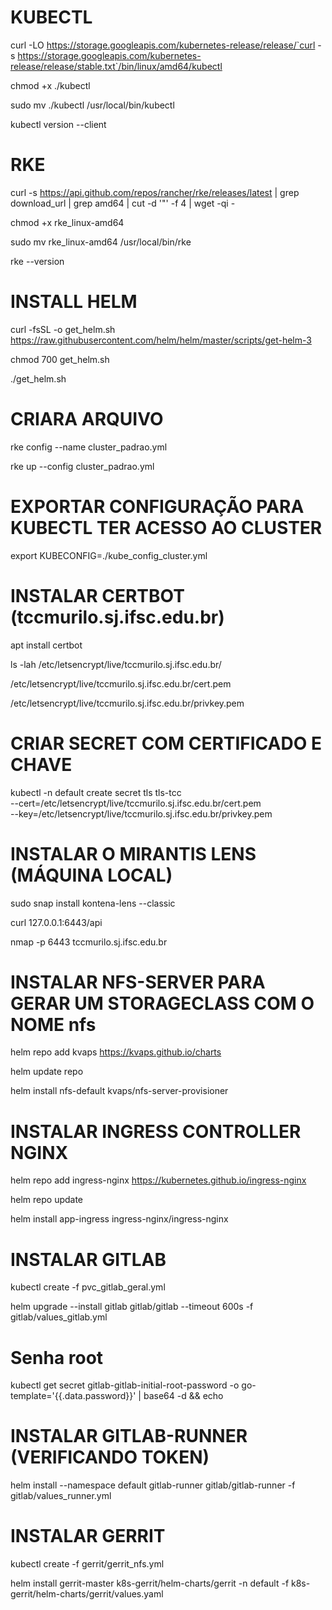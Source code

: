 # KUBECTL
curl -LO https://storage.googleapis.com/kubernetes-release/release/`curl -s https://storage.googleapis.com/kubernetes-release/release/stable.txt`/bin/linux/amd64/kubectl

chmod +x ./kubectl

sudo mv ./kubectl /usr/local/bin/kubectl

kubectl version --client

# RKE
curl -s https://api.github.com/repos/rancher/rke/releases/latest | grep download_url | grep amd64 | cut -d '"' -f 4 | wget -qi -

chmod +x rke_linux-amd64

sudo mv rke_linux-amd64 /usr/local/bin/rke

rke --version

# INSTALL HELM
curl -fsSL -o get_helm.sh https://raw.githubusercontent.com/helm/helm/master/scripts/get-helm-3

chmod 700 get_helm.sh

./get_helm.sh

# CRIARA ARQUIVO 
rke config --name cluster_padrao.yml

rke up --config cluster_padrao.yml

# EXPORTAR CONFIGURAÇÃO PARA KUBECTL TER ACESSO AO CLUSTER
export KUBECONFIG=./kube_config_cluster.yml

# INSTALAR CERTBOT (tccmurilo.sj.ifsc.edu.br)
apt install certbot

ls -lah /etc/letsencrypt/live/tccmurilo.sj.ifsc.edu.br/

/etc/letsencrypt/live/tccmurilo.sj.ifsc.edu.br/cert.pem

/etc/letsencrypt/live/tccmurilo.sj.ifsc.edu.br/privkey.pem

# CRIAR SECRET COM CERTIFICADO E CHAVE
kubectl -n default create secret tls tls-tcc \
--cert=/etc/letsencrypt/live/tccmurilo.sj.ifsc.edu.br/cert.pem \
--key=/etc/letsencrypt/live/tccmurilo.sj.ifsc.edu.br/privkey.pem

# INSTALAR O MIRANTIS LENS (MÁQUINA LOCAL)
sudo snap install kontena-lens --classic

curl 127.0.0.1:6443/api

nmap -p 6443 tccmurilo.sj.ifsc.edu.br

# INSTALAR NFS-SERVER PARA GERAR UM STORAGECLASS COM O NOME nfs
helm repo add kvaps https://kvaps.github.io/charts

helm update repo

helm install nfs-default kvaps/nfs-server-provisioner

# INSTALAR INGRESS CONTROLLER NGINX
helm repo add ingress-nginx https://kubernetes.github.io/ingress-nginx

helm repo update

helm install app-ingress ingress-nginx/ingress-nginx

# INSTALAR GITLAB
kubectl create -f pvc_gitlab_geral.yml

helm upgrade --install gitlab gitlab/gitlab --timeout 600s  -f gitlab/values_gitlab.yml

# Senha root
kubectl get secret gitlab-gitlab-initial-root-password -o go-template='{{.data.password}}' | base64 -d && echo

# INSTALAR GITLAB-RUNNER (VERIFICANDO TOKEN)
helm install --namespace default gitlab-runner gitlab/gitlab-runner -f gitlab/values_runner.yml

# INSTALAR GERRIT
kubectl create -f gerrit/gerrit_nfs.yml

helm install gerrit-master k8s-gerrit/helm-charts/gerrit -n default -f k8s-gerrit/helm-charts/gerrit/values.yaml
